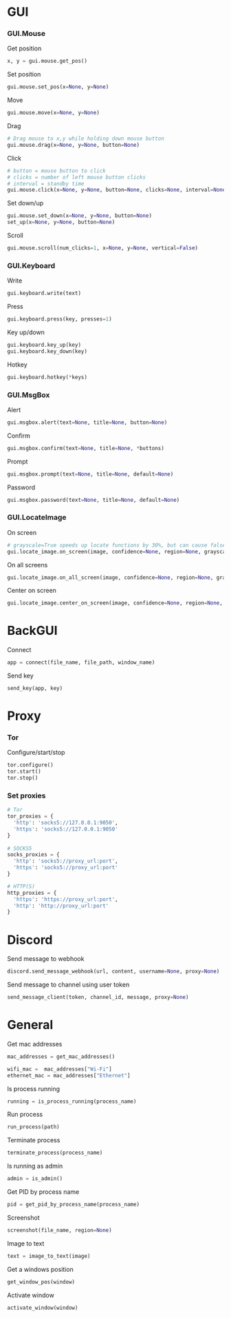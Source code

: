 # GUI
  ### GUI.Mouse
  Get position
  ```python
  x, y = gui.mouse.get_pos()
  ```

  Set position
  ```python
  gui.mouse.set_pos(x=None, y=None)
  ```
    
  Move
  ```python
  gui.mouse.move(x=None, y=None)
  ```

  Drag
  ```python
  # Drag mouse to x,y while holding down mouse button
  gui.mouse.drag(x=None, y=None, button=None)
  ```

  Click
  ```python
  # button = mouse button to click
  # clicks = number of left mouse button clicks
  # interval = standby time
  gui.mouse.click(x=None, y=None, button=None, clicks=None, interval=None)
  ```

  Set down/up
  ```python
  gui.mouse.set_down(x=None, y=None, button=None)
  set_up(x=None, y=None, button=None)
  ```

  Scroll
  ```python
  gui.mouse.scroll(num_clicks=1, x=None, y=None, vertical=False)
  ```

  ### GUI.Keyboard
  Write
  ```python
  gui.keyboard.write(text)
  ```
    
  Press
  ```python
  gui.keyboard.press(key, presses=1)
  ```

  Key up/down
  ```python
  gui.keyboard.key_up(key)
  gui.keyboard.key_down(key)
  ```

  Hotkey
  ```python
  gui.keyboard.hotkey(*keys)
  ```

  ### GUI.MsgBox
  Alert
  ```python
  gui.msgbox.alert(text=None, title=None, button=None)
  ```

  Confirm
  ```python
  gui.msgbox.confirm(text=None, title=None, *buttons)
  ```

  Prompt
  ```python
  gui.msgbox.prompt(text=None, title=None, default=None)
  ```

  Password
  ```python
  gui.msgbox.password(text=None, title=None, default=None)
  ```

  ### GUI.LocateImage
  On screen
  ```python
  # grayscale=True speeds up locate functions by 30%, but can cause false matches
  gui.locate_image.on_screen(image, confidence=None, region=None, grayscale=False)
  ```

  On all screens
  ```python
  gui.locate_image.on_all_screen(image, confidence=None, region=None, grayscale=False)
  ```

  Center on screen
  ```python
  gui.locate_image.center_on_screen(image, confidence=None, region=None, grayscale=False)
  ```


# BackGUI
  Connect
  ```python
  app = connect(file_name, file_path, window_name)
  ```

  Send key
  ```python
  send_key(app, key)
  ```


# Proxy
  ### Tor
  Configure/start/stop
  ```python 
  tor.configure()
  tor.start()
  tor.stop()
  ```

  ### Set proxies
  ```python
  # Tor
  tor_proxies = {
    'http': 'socks5://127.0.0.1:9050',
    'https': 'socks5://127.0.0.1:9050'
  }
    
  # SOCKS5
  socks_proxies = {
    'http': 'socks5://proxy_url:port',
    'https': 'socks5://proxy_url:port'
  }

  # HTTP(S)
  http_proxies = {
    'https': 'https://proxy_url:port',
    'http': 'http://proxy_url:port'
  }
  ```


# Discord
  Send message to webhook
  ```python
  discord.send_message_webhook(url, content, username=None, proxy=None)
  ```

  Send message to channel using user token
  ```python
  send_message_client(token, channel_id, message, proxy=None)
  ```


# General
  Get mac addresses
  ```python
  mac_addresses = get_mac_addresses()

  wifi_mac =  mac_addresses["Wi-Fi"]
  ethernet_mac = mac_addresses["Ethernet"]
  ```

  Is process running
  ```py
  running = is_process_running(process_name)
  ```

  Run process
  ```python
  run_process(path)
  ```

  Terminate process
  ```python
  terminate_process(process_name)
  ```

  Is running as admin
  ```python
  admin = is_admin()
  ```

  Get PID by process name
  ```python
  pid = get_pid_by_process_name(process_name)
  ```

  Screenshot
  ```python
  screenshot(file_name, region=None)
  ```

  Image to text
  ```python
  text = image_to_text(image)
  ```

  Get a windows position
  ```python
  get_window_pos(window)
  ```

  Activate window
  ```python
  activate_window(window)
  ```
